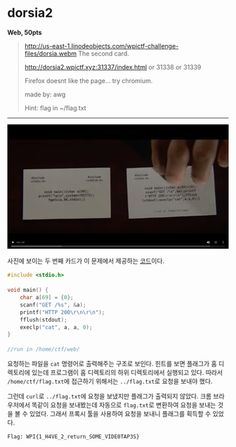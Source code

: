 # dorsia2
**Web, 50pts**
> http://us-east-1.linodeobjects.com/wpictf-challenge-files/dorsia.webm The second card.
>
> http://dorsia2.wpictf.xyz:31337/index.html or 31338 or 31339
>
> Firefox doesnt like the page... try chromium.
>
> made by: awg
>
> Hint: flag in ~/flag.txt

--------------------------------------------------------------------------------

![Code](code.png)

사진에 보이는 두 번째 카드가 이 문제에서 제공하는 [코드](dorsia2.c)이다.

```c
#include <stdio.h>

void main() {
	char a[69] = {0};
	scanf("GET /%s", &a);
	printf("HTTP 200\r\n\r\n");
	fflush(stdout);
	execlp("cat", a, a, 0);
}

//run in /home/ctf/web/
```

요청하는 파일을 `cat` 명령어로 출력해주는 구조로 보인다. 힌트를 보면 플래그가 홈 디렉토리에 있는데 프로그램이 홈 디렉토리의 하위 디렉토리에서 실행되고 있다. 따라서 `/home/ctf/flag.txt`에 접근하기 위해서는 `../flag.txt`로 요청을 보내야 했다.

그런데 `curl`로 `../flag.txt`에 요청을 보냈지만 플래그가 출력되지 않았다. 크롬 브라우저에서 똑같이 요청을 보내봤는데 자동으로 `flag.txt`로 변환하여 요청을 보내는 것을 볼 수 있었다. 그래서 프록시 툴을 사용하여 요청을 보내니 플래그를 획득할 수 있었다.

```
Flag: WPI{1_H4VE_2_return_SOME_VIDE0TAP3S}
```